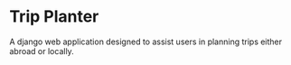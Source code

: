 # Trip Planter

A django web application designed to assist users in planning trips either abroad or locally.
